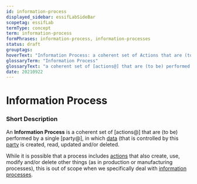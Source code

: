 ```yaml
---
id: information-process
displayed_sidebar: essifLabSideBar
scopetag: essifLab
termType: concept
term: information-process
formPhrases: information-process, information-processes
status: draft
grouptags:
hoverText: "Information Process: a coherent set of Actions that are (to be) performed by a single Party, in which data (that is controlled by this Party) is created, read, updated and/or deleted."
glossaryTerm: "Information Process"
glossaryText: "a coherent set of [actions@] that are (to be) performed by a single [party@], in which [data](@) (that is controlled by this [party](@) is created, read, updated and/or deleted."
date: 20210922
---
```


# Information Process

### Short Description

An **Information Process** is a coherent set of [actions@] that are (to be) performed by a single [party@], in which [data](@) (that is controlled by this [party](@) is created, read, updated and/or deleted.

While it is possible that a process includes [actions](@) that also create, use, modify and/or delete other things (as in production or manufacturing processes), this is out of scope when we specifically deal with [information processes](information-process@).
